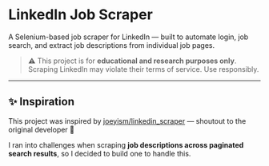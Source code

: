 # LinkedIn Job Scraper

A Selenium-based job scraper for LinkedIn — built to automate login, job search, and extract job descriptions from individual job pages.

> ⚠️ This project is for **educational and research purposes only**. Scraping LinkedIn may violate their terms of service. Use responsibly.

---

## ✨ Inspiration

This project was inspired by [joeyism/linkedin_scraper](https://github.com/joeyism/linkedin_scraper) — shoutout to the original developer 👏

I ran into challenges when scraping **job descriptions across paginated search results**, so I decided to build one to handle this.